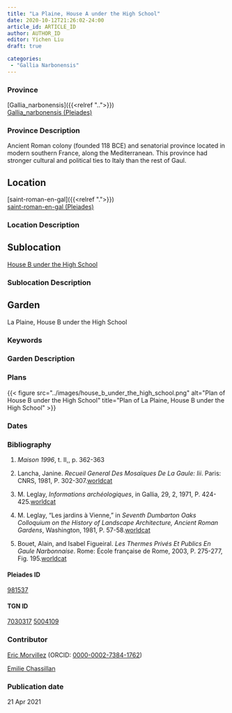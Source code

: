 ```yaml
---
title: "La Plaine, House A under the High School"
date: 2020-10-12T21:26:02-24:00
article_id: ARTICLE_ID
author: AUTHOR_ID
editor: Yichen Liu
draft: true

categories:
 - "Gallia Narbonensis"
---
```


### Province

[Gallia_narbonensis]({{<relref "..">}}) \
[Gallia_narbonensis (Pleiades)](https://pleiades.stoa.org/places/981537)

### Province Description

Ancient Roman colony (founded 118 BCE) and senatorial province located in modern southern France, along the Mediterranean. This province had stronger cultural and political ties to Italy than the rest of Gaul.

## Location

[saint-roman-en-gal]({{<relref ".">}}) \
[saint-roman-en-gal (Pleiades)]()

### Location Description

<!--### Location Description-->

<!-- LEAVE THIS BLANK FOR NOW -->

## Sublocation

[House B under the High School](#)

### Sublocation Description



<!-- DESCRIPTION -->

## Garden


La Plaine, House B under the High School


### Keywords








### Garden Description



<!--### Maps-->

<!--
OLD WAY (DO NOT USE)
![alt_text](../../images/image_name.ext)
*CAPTION*

NEW WAY ↓↓↓↓
{{< figure src="../images/image_name.ext" alt="ALT_TEXT" title="CAPTION" >}}
-->

### Plans


{{< figure src="../images/house_b_under_the_high_school.png" alt="Plan of House B under the High School" title="Plan of La Plaine, House B under the High School" >}}


<!--### Images-->

<!--
OLD WAY (DO NOT USE)
![alt_text](../../images/image_name.ext)
*CAPTION*

NEW WAY ↓↓↓↓
{{< figure src="../images/image_name.ext" alt="ALT_TEXT" title="CAPTION" >}}
-->

### Dates



### Bibliography

1. *Maison 1996*, t. II,, p. 362-363


2. Lancha, Janine. *Recueil General Des Mosaïques De La Gaule: Iii*. Paris: CNRS, 1981, P. 302-307.[worldcat](https://www.worldcat.org/title/recueil-general-des-mosaiques-de-la-gaule-iii-province-de-narbonnaise/oclc/492310522)


3.  M. Leglay, *Informations archéologiques*, in Gallia, 29, 2, 1971, P. 424-425.[worldcat]()

4. M. Leglay, “Les jardins à Vienne,” in *Seventh Dumbarton Oaks Colloquium on the History of Landscape Architecture, Ancient Roman Gardens*, Washington, 1981, P. 57-58.[worldcat]()

5. Bouet, Alain, and Isabel Figueiral. *Les Thermes Privés Et Publics En Gaule Narbonnaise*. Rome: École française de Rome, 2003, P. 275-277, Fig. 195.[worldcat](https://www.worldcat.org/title/guide-du-site-saint-romain-en-gal/oclc/43416334)


#### Pleiades ID

[981537](https://pleiades.stoa.org/places/981537)

#### TGN ID

[7030317](http://vocab.getty.edu/page/tgn/7030317)
[5004109](http://vocab.getty.edu/page/tgn/5004109)

### Contributor

[Eric Morvillez](link) (ORCID: [0000-0002-7384-1762](https://orcid.org/0000-0002-7384-1762))

[Emilie Chassillan](link)
### Publication date


21 Apr 2021

<!--### Related articles-->

<!-- Links to other related articles. Leave blank for now -->
